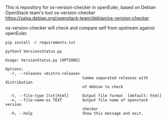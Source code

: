 This is repository for os-version-checker in openEuler, based on Debian
OpenStack team's tool os-version-checker
https://salsa.debian.org/openstack-team/debian/os-version-checker

os-version-checker will check and compare self from upstream against openEuler.

    pip install -r requirements.txt

    python3 VersionsStatus.py

    Usage: VersionStatus.py [OPTIONS]

    Options:
      -r, --releases <distro-release>
                                      Comma separated releases with distribution
                                      of debian to check

      -t, --file-type [txt|html]      Output file format  [default: html]
      -n, --file-name-os TEXT         Output file name of openstack version
                                      checker
      -h, --help                      Show this message and exit.
